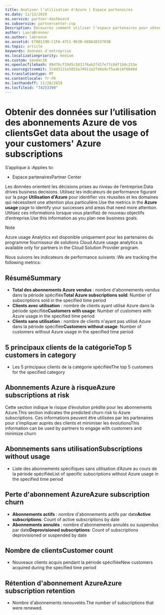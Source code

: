```yaml
---
title: Analyser l’utilisation d'Azure | Espace partenaires
ms.date: 11/13/2019
ms.service: partner-dashboard
ms.subservice: partnercenter-csp
Description: Découvrez comment utiliser l’espace partenaires pour obtenir des données sur l’utilisation des abonnements Azure de vos clients.
author: LauraBrenner
ms.author: labrenne
ms.assetid: E7081190-C1FA-47C1-963B-6EBA1B33703B
ms.topic: article
keywords: données d'entreprise
ms.localizationpriority: medium
ms.custom: seodec18
ms.openlocfilehash: 89d76cf3945c5831f6ab2fd1fe77c8df1b9c233e
ms.sourcegitcommit: 524d3121e5053a74911e2fd4e9cf5aab14f6b48d
ms.translationtype: MT
ms.contentlocale: fr-FR
ms.lasthandoff: 11/20/2019
ms.locfileid: "74253390"
---
```

# <a name="get-data-about-the-usage-of-your-customers-azure-subscriptions"></a><span data-ttu-id="05a5e-104">Obtenir des données sur l’utilisation des abonnements Azure de vos clients</span><span class="sxs-lookup"><span data-stu-id="05a5e-104">Get data about the usage of your customers' Azure subscriptions</span></span>

<span data-ttu-id="05a5e-105">S’applique à :</span><span class="sxs-lookup"><span data-stu-id="05a5e-105">Applies to:</span></span>

- <span data-ttu-id="05a5e-106">Espace partenaires</span><span class="sxs-lookup"><span data-stu-id="05a5e-106">Partner Center</span></span>

<span data-ttu-id="05a5e-107">Les données orientent les décisions prises au niveau de l’entreprise.</span><span class="sxs-lookup"><span data-stu-id="05a5e-107">Data drives business decisions.</span></span> <span data-ttu-id="05a5e-108">Utilisez les indicateurs de performance figurant sur la page **Utilisation d'Azure** pour identifier vos réussites et les domaines qui nécessitent une attention plus particulière.</span><span class="sxs-lookup"><span data-stu-id="05a5e-108">Use the metrics in the **Azure usage** page to identify your successes and areas that need more attention.</span></span> <span data-ttu-id="05a5e-109">Utilisez ces informations lorsque vous planifiez de nouveau objectifs d’entreprise.</span><span class="sxs-lookup"><span data-stu-id="05a5e-109">Use this information as you plan new business goals.</span></span>

> [!NOTE]
> <span data-ttu-id="05a5e-110">Azure usage Analytics est disponible uniquement pour les partenaires du programme fournisseur de solutions Cloud.</span><span class="sxs-lookup"><span data-stu-id="05a5e-110">Azure usage analytics is available only for partners in the Cloud Solution Provider program.</span></span>

<span data-ttu-id="05a5e-111">Nous suivons les indicateurs de performance suivants :</span><span class="sxs-lookup"><span data-stu-id="05a5e-111">We are tracking the following metrics:</span></span>

## <a name="summary"></a><span data-ttu-id="05a5e-112">Résumé</span><span class="sxs-lookup"><span data-stu-id="05a5e-112">Summary</span></span>

- <span data-ttu-id="05a5e-113">**Total des abonnements Azure vendus** : nombre d'abonnements vendus dans la période spécifiée</span><span class="sxs-lookup"><span data-stu-id="05a5e-113">**Total Azure subscriptions sold**: Number of subscriptions sold in the specified time period</span></span>  
- <span data-ttu-id="05a5e-114">**Clients avec utilisation** : nombre de clients ayant utilisé Azure dans la période spécifiée</span><span class="sxs-lookup"><span data-stu-id="05a5e-114">**Customers with usage**: Number of customers with Azure usage in the specified time period</span></span>  
- <span data-ttu-id="05a5e-115">**Clients sans utilisation** : nombre de clients n'ayant pas utilisé Azure dans la période spécifiée</span><span class="sxs-lookup"><span data-stu-id="05a5e-115">**Customers without usage**: Number of customers without Azure usage in the specified time period</span></span>  

## <a name="top-5-customers-in-category"></a><span data-ttu-id="05a5e-116">5 principaux clients de la catégorie</span><span class="sxs-lookup"><span data-stu-id="05a5e-116">Top 5 customers in category</span></span>

- <span data-ttu-id="05a5e-117">Les 5 principaux clients de la catégorie spécifiée</span><span class="sxs-lookup"><span data-stu-id="05a5e-117">The top 5 customers for the specified category</span></span>  

## <a name="azure-subscriptions-at-risk"></a><span data-ttu-id="05a5e-118">Abonnements Azure à risque</span><span class="sxs-lookup"><span data-stu-id="05a5e-118">Azure subscriptions at risk</span></span>

<span data-ttu-id="05a5e-119">Cette section indique le risque d’évolution prédite pour les abonnements Azure.</span><span class="sxs-lookup"><span data-stu-id="05a5e-119">This section indicates the predicted churn risk to Azure subscriptions.</span></span> <span data-ttu-id="05a5e-120">Ces informations peuvent être utilisées par les partenaires pour s’impliquer auprès des clients et minimiser les évolutions</span><span class="sxs-lookup"><span data-stu-id="05a5e-120">This information can be used by partners to engage with customers and minimize churn</span></span>

## <a name="subscriptions-without-usage"></a><span data-ttu-id="05a5e-121">Abonnements sans utilisation</span><span class="sxs-lookup"><span data-stu-id="05a5e-121">Subscriptions without usage</span></span>

- <span data-ttu-id="05a5e-122">Liste des abonnements spécifiques sans utilisation d’Azure au cours de la période spécifiée</span><span class="sxs-lookup"><span data-stu-id="05a5e-122">List of specific subscriptions without Azure usage in the specified time period</span></span>  

## <a name="azure-subscription-churn"></a><span data-ttu-id="05a5e-123">Perte d'abonnement Azure</span><span class="sxs-lookup"><span data-stu-id="05a5e-123">Azure subscription churn</span></span>

- <span data-ttu-id="05a5e-124">**Abonnements actifs** : nombre d'abonnements actifs par date</span><span class="sxs-lookup"><span data-stu-id="05a5e-124">**Active subscriptions**: Count of active subscriptions by date</span></span>  
- <span data-ttu-id="05a5e-125">**Abonnements annulés** : nombre d'abonnements annulés ou suspendus par date</span><span class="sxs-lookup"><span data-stu-id="05a5e-125">**Deprovisioned subscriptions**: Count of subscriptions deprovisioned or suspended by date</span></span>  

## <a name="customer-count"></a><span data-ttu-id="05a5e-126">Nombre de clients</span><span class="sxs-lookup"><span data-stu-id="05a5e-126">Customer count</span></span>

- <span data-ttu-id="05a5e-127">Nouveaux clients acquis pendant la période spécifiée</span><span class="sxs-lookup"><span data-stu-id="05a5e-127">New customers acquired during the specified time period</span></span>  

## <a name="azure-subscription-retention"></a><span data-ttu-id="05a5e-128">Rétention d'abonnement Azure</span><span class="sxs-lookup"><span data-stu-id="05a5e-128">Azure subscription retention</span></span>

- <span data-ttu-id="05a5e-129">Nombre d'abonnements renouvelés.</span><span class="sxs-lookup"><span data-stu-id="05a5e-129">The number of subscriptions that were renewed.</span></span>
